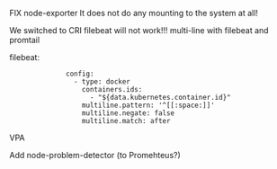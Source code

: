
FIX node-exporter
It does not do any mounting to the system at all!

We switched to CRI
filebeat will not work!!!
multi-line with filebeat and promtail

filebeat:

~~~
              config:
                - type: docker
                  containers.ids:
                    - "${data.kubernetes.container.id}"
                  multiline.pattern: '^[[:space:]]'
                  multiline.negate: false
                  multiline.match: after
~~~

VPA

Add node-problem-detector (to Promehteus?)

